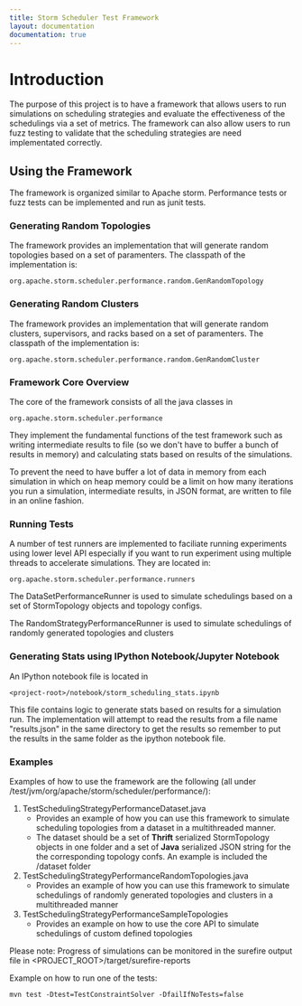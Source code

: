 ```yaml
---
title: Storm Scheduler Test Framework
layout: documentation
documentation: true
---
```

# Introduction

The purpose of this project is to have a framework that allows users to run simulations on scheduling strategies and evaluate the effectiveness of the schedulings via a set of metrics.  The framework can also allow users to run fuzz testing to validate that the scheduling strategies are need implementated correctly.

## Using the Framework

The framework is organized similar to Apache storm.  Performance tests or fuzz tests can be implemented and run as junit tests.

### Generating Random Topologies

The framework provides an implementation that will generate random topologies based on a set of paramenters.  The classpath of the implementation is:

    org.apache.storm.scheduler.performance.random.GenRandomTopology
    
### Generating Random Clusters

The framework provides an implementation that will generate random clusters, supervisors, and racks based on a set of paramenters.  The classpath of the implementation is:

    org.apache.storm.scheduler.performance.random.GenRandomCluster
    

### Framework Core Overview

The core of the framework consists of all the java classes in 
    
    org.apache.storm.scheduler.performance
    
They implement the fundamental functions of the test framework such as writing intermediate results to file (so we don't have to buffer a bunch of results in memory) and calculating stats based on results of the simulations.  

To prevent the need to have buffer a lot of data in memory from each simulation in which on heap memory could be a limit on how many iterations you run a simulation, intermediate results, in JSON format, are written to file in an online fashion.

### Running Tests

A number of test runners are implemented to faciliate running experiments using lower level API especially if you want to run experiment using multiple threads to accelerate simulations.  They are located in:
    
    org.apache.storm.scheduler.performance.runners
    
The DataSetPerformanceRunner is used to simulate schedulings based on a set of StormTopology objects and topology configs.

The RandomStrategyPerformanceRunner is used to simulate schedulings of randomly generated topologies and clusters

### Generating Stats using IPython Notebook/Jupyter Notebook

An IPython notebook file is located in 

    <project-root>/notebook/storm_scheduling_stats.ipynb
    
This file contains logic to generate stats based on results for a simulation run.  The implementation will attempt to read the results from a file name "results.json" in the same directory to get the results so remember to put the results in the same folder as the ipython notebook file.

### Examples

Examples of how to use the framework are the following (all under <project-root>/test/jvm/org/apache/storm/scheduler/performance/):
    
1. TestSchedulingStrategyPerformanceDataset.java
    * Provides an example of how you can use this framework to simulate scheduling topologies from a dataset in a multithreaded manner.
    * The dataset should be a set of **Thrift** serialized StormTopology objects in one folder and a set of **Java** serialized JSON string for the the corresponding topology confs.  An example is included the <project-root>/dataset folder
2. TestSchedulingStrategyPerformanceRandomTopologies.java
    * Provides an example of how you can use this framework to simulate schedulings of randomly generated topologies and clusters in a multithreaded manner
3. TestSchedulingStrategyPerformanceSampleTopologies
    * Provides an example on how to use the core API to simulate schedulings of custom defined topologies
    
    
Please note: Progress of simulations can be monitored in the surefire output file in <PROJECT_ROOT>/target/surefire-reports

Example on how to run one of the tests:

    mvn test -Dtest=TestConstraintSolver -DfailIfNoTests=false
    
